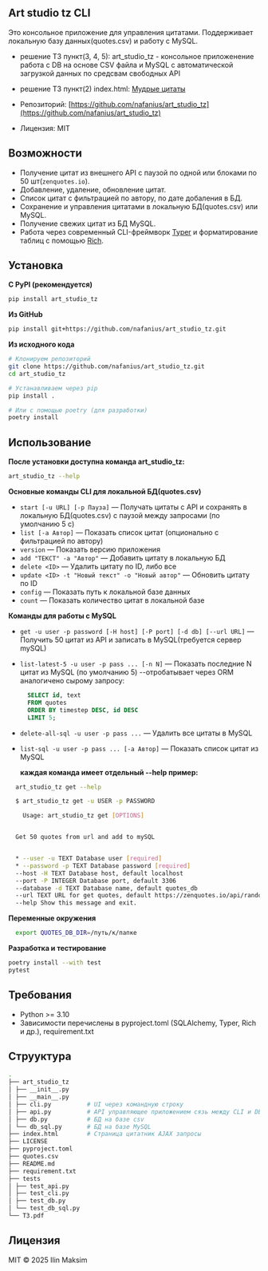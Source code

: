 ## Art studio tz CLI

Это консольное приложение для управления цитатами.
Поддерживает локальную базу данных(quotes.csv) и работу с MySQL.

- решение ТЗ пункт(3, 4, 5): art_studio_tz - консольное приложенение работа с DB на основе CSV файла и MySQL c автоматической загрузкой данных по средсвам свободных API
- решение ТЗ пункт(2) index.html: [Мудрые цитаты](https://nafanius.github.io/art_studio_tz/)

- Репозиторий: [https://github.com/nafanius/art_studio_tz](https://github.com/nafanius/art_studio_tz)
- Лицензия: MIT

## Возможности

- Получение цитат из внешнего API с паузой по одной или блоками по 50 шт(`zenquotes.io`).
- Добавление, удаление, обновление цитат.
- Список цитат с фильтрацией по автору, по дате добаления в БД.
- Сохранение и управления цитатами в локальную БД(quotes.csv) или MySQL.
- Получение свежих цитат из БД MySQL.
- Работа через современный CLI-фреймворк [Typer](https://typer.tiangolo.com) и форматирование таблиц с помощью [Rich](https://github.com/Textualize/rich).

## Установка

**С PyPI (рекомендуется)**

```bash
pip install art_studio_tz
```

**Из GitHub**

```bash
pip install git+https://github.com/nafanius/art_studio_tz.git
```

**Из исходного кода**

```bash
# Клонируем репозиторий
git clone https://github.com/nafanius/art_studio_tz.git
cd art_studio_tz

# Устанавливаем через pip
pip install .

# Или с помощью poetry (для разработки)
poetry install
```

## Использование

**После установки доступна команда art_studio_tz:**

```bash
art_studio_tz --help
```

**Основные команды CLI для локальной БД(quotes.csv)**

- `start [-u URL] [-p Пауза]` — Получать цитаты с API и сохранять в локальную БД(quotes.csv) с паузой между запросами (по умолчанию 5 с)
- `list [-a Автор]` — Показать список цитат (опционально с фильтрацией по автору)
- `version` — Показать версию приложения
- `add "ТЕКСТ" -a "Автор"` — Добавить цитату в локальную БД
- `delete <ID>` — Удалить цитату по ID, либо все
- `update <ID> -t "Новый текст" -o "Новый автор"` — Обновить цитату по ID
- `config` — Показать путь к локальной базе данных
- `count` — Показать количество цитат в локальной базе

**Команды для работы с MySQL**

- `get -u user -p password [-H host] [-P port] [-d db] [--url URL]` — Получить 50 цитат из API и записать в MySQL(требуется сервер mySQL)
- `list-latest-5 -u user -p pass ... [-n N]` — Показать последние N цитат из MySQL (по умолчанию 5)
  --отробатывает через ORM аналогичено сырому запросу:

  ```SQL
    SELECT id, text
    FROM quotes
    ORDER BY timestep DESC, id DESC
    LIMIT 5;
  ```

- `delete-all-sql -u user -p pass ...` — Удалить все цитаты в MySQL
- `list-sql -u user -p pass ... [-a Автор]` — Показать список цитат из MySQL

  **каждая команда имеет отдельный --help пример:**

```bash
  art_studio_tz get --help

  $ art_studio_tz get -u USER -p PASSWORD

    Usage: art_studio_tz get [OPTIONS]


  Get 50 quotes from url and add to mySQL


  * --user -u TEXT Database user [required]
  * --password -p TEXT Database password [required]
  --host -H TEXT Database host, default localhost
  --port -P INTEGER Database port, default 3306
  --database -d TEXT Database name, default quotes_db
  --url TEXT URL for get quotes, default https://zenquotes.io/api/random
  --help Show this message and exit.
```

**Переменные окружения**

```bash
  export QUOTES_DB_DIR=/путь/к/папке
```

**Разработка и тестирование**

```bash
poetry install --with test
pytest
```

## Требования

- Python >= 3.10
- Зависимости перечислены в pyproject.toml (SQLAlchemy, Typer, Rich и др.), requirement.txt

## Струуктура

```bash
.
├── art_studio_tz
│ ├── __init__.py
│ ├── __main__.py
│ ├── cli.py          # UI через командную строку
│ ├── api.py          # API управляющее приложением сязь между CLI и DB
│ ├── db.py           # БД на базе csv
│ └── db_sql.py       # БД на базе MySQL
├── index.html        # Страница цитатник AJAX запросы
├── LICENSE
├── pyproject.toml
├── quotes.csv
├── README.md
├── requirement.txt
├── tests
│ ├── test_api.py
│ ├── test_cli.py
│ ├── test_db.py
│ └── test_db_sql.py
└── ТЗ.pdf
```

## Лицензия

MIT © 2025 Ilin Maksim
